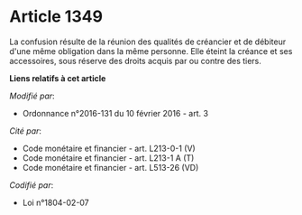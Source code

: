 # Article 1349

La confusion résulte de la réunion des qualités de créancier et de débiteur d'une même obligation dans la même personne. Elle
éteint la créance et ses accessoires, sous réserve des droits acquis par ou contre des tiers.

**Liens relatifs à cet article**

_Modifié par_:

  - Ordonnance n°2016-131 du 10 février 2016 - art. 3

_Cité par_:

  - Code monétaire et financier - art. L213-0-1 (V)
  - Code monétaire et financier - art. L213-1 A (T)
  - Code monétaire et financier - art. L513-26 (VD)

_Codifié par_:

  - Loi n°1804-02-07
